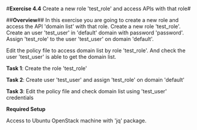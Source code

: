 #**Exercise 4.4** Create a new role 'test_role' and access APIs with that role#

##**Overview**##
In this exercise you are going to create a new role and access the API 'domain list' with that role.
Create a new role 'test_role'. Create an user 'test_user' in 'default' domain with password 'password'. Assign 'test_role' to the user 'test_user' on domain 'default'.

Edit the policy file to access domain list by role 'test_role'. And check the user 'test_user' is able to get the domain list.

**Task 1**: Create the role 'test_role'

**Task 2**: Create user 'test_user' and assign 'test_role' on domain 'default'

**Task 3**: Edit the policy file and check domain list using 'test_user' credentials


**Required Setup**

Access to Ubuntu OpenStack machine with 'jq' package.
